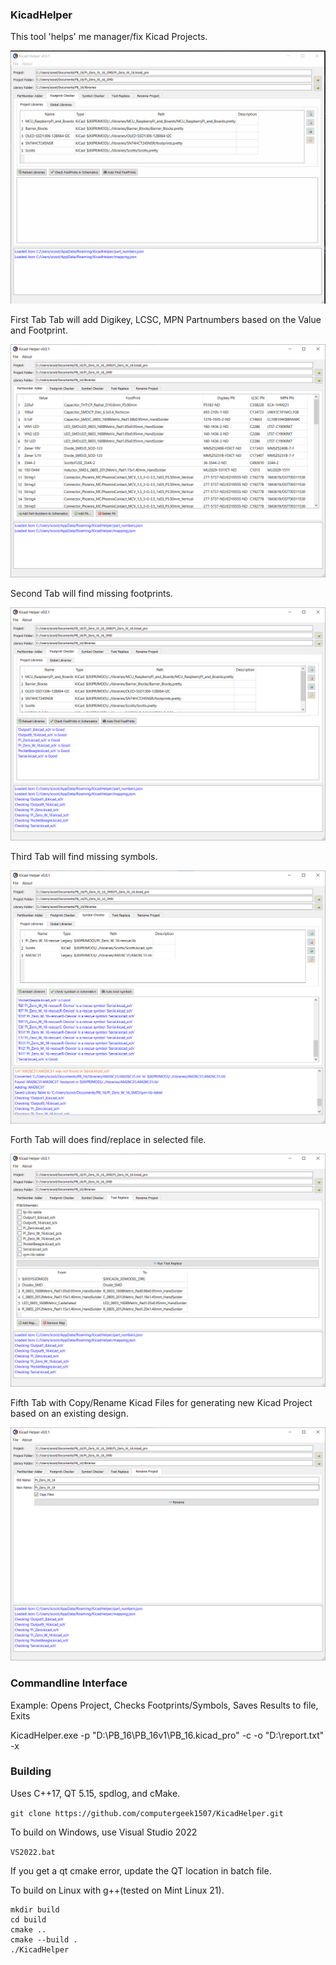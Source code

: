 ### KicadHelper

This tool 'helps' me manager/fix Kicad Projects.

![Gif](/res/images/find_fp.gif)

First Tab Tab will add Digikey, LCSC, MPN Partnumbers based on the Value and Footprint.

![Update Partnumbers Tab](/res/images/2022-08-27_10h01_27.png)

Second Tab will find missing footprints.

![Find Footprints Tab](/res/images/2022-08-27_10h01_54.png)

Third Tab will find missing symbols.

![Find Symbols Tab](/res/images/2022-08-27_10h39_02.png)

Forth Tab will does find/replace in selected file.

![Find Replace Tab](/res/images/2022-08-27_10h02_17.png)

Fifth Tab with Copy/Rename Kicad Files for generating new Kicad Project based on an existing design.

![Rename Tab](/res/images/2022-08-27_10h02_25.png)

### Commandline Interface

Example:
Opens Project, 
Checks Footprints/Symbols, 
Saves Results to file, 
Exits

KicadHelper.exe -p "D:\PB_16\PB_16v1\PB_16.kicad_pro" -c -o "D:\report.txt" -x

### Building
Uses C++17, QT 5.15, spdlog, and cMake.

```git clone https://github.com/computergeek1507/KicadHelper.git```

To build on Windows, use Visual Studio 2022

```VS2022.bat```

If you get a qt cmake error, update the QT location in batch file.

To build on Linux with g++(tested on Mint Linux 21).

```
mkdir build
cd build
cmake ..
cmake --build .
./KicadHelper
```
